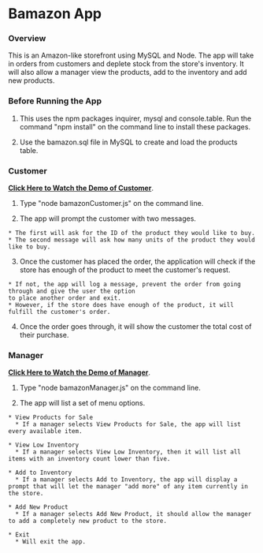 # Bamazon App

### Overview

This is an Amazon-like storefront using MySQL and Node. The app will take in orders from customers and deplete stock from the store's inventory.  It will also allow a manager view the products, add to the inventory and add new products.

### Before Running the App

1. This uses the npm packages inquirer, mysql and console.table.  Run the command "npm install" on the command line to install these packages. 

2. Use the bamazon.sql file in MySQL to create and load the products table.

### Customer

**[Click Here to Watch the Demo of Customer](bamazonCustomer.js.mp4)**.

  1. Type "node bamazonCustomer.js" on the command line.
  
  2. The app will prompt the customer with two messages.

    * The first will ask for the ID of the product they would like to buy.
    * The second message will ask how many units of the product they would like to buy.

  3. Once the customer has placed the order, the application will check if the store has enough of the product to meet the customer's request.

    * If not, the app will log a message, prevent the order from going through and give the user the option
    to place another order and exit.
    * However, if the store does have enough of the product, it will fulfill the customer's order.

  4. Once the order goes through, it will show the customer the total cost of their purchase.

### Manager

**[Click Here to Watch the Demo of Manager](bamazonManager.js.mp4)**.

  1. Type "node bamazonManager.js" on the command line.

  2. The app will list a set of menu options.

    * View Products for Sale
      * If a manager selects View Products for Sale, the app will list every available item.

    * View Low Inventory
      * If a manager selects View Low Inventory, then it will list all items with an inventory count lower than five.

    * Add to Inventory
      * If a manager selects Add to Inventory, the app will display a prompt that will let the manager "add more" of any item currently in the store.

    * Add New Product
      * If a manager selects Add New Product, it should allow the manager to add a completely new product to the store.

    * Exit
      * Will exit the app.
      